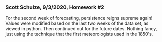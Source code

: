 ### Scott Schulze, 9/3/2020, Homework #2

For the second week of forecasting, persistence reigns supreme again! Values were modified based on the last two weeks of the data set, as viewed in python. Then continued out for the future dates. Nothing fancy, just using the technique that the first meteorologists used in the 1850's.
